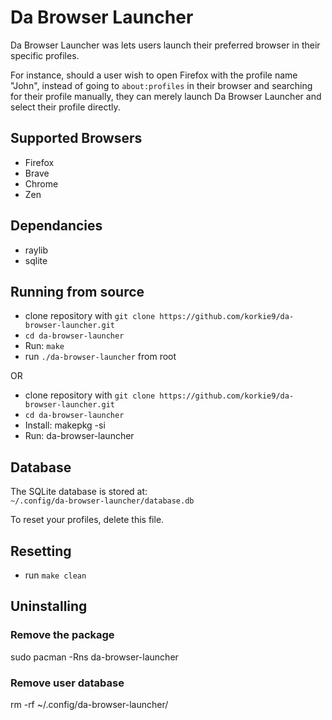# Da Browser Launcher

Da Browser Launcher was lets users launch their preferred browser in their specific profiles.

For instance, should a user wish to open Firefox with the profile name "John", instead of going to `about:profiles` in their browser and searching for their profile manually, they can merely launch Da Browser Launcher and select their profile directly.

## Supported Browsers
- Firefox
- Brave
- Chrome
- Zen

## Dependancies
- raylib
- sqlite

## Running from source
- clone repository with ``git clone https://github.com/korkie9/da-browser-launcher.git``
- ``cd da-browser-launcher``
- Run: ``make``
- run ``./da-browser-launcher`` from root

OR

- clone repository with ``git clone https://github.com/korkie9/da-browser-launcher.git``
- ``cd da-browser-launcher``
- Install: makepkg -si
- Run: da-browser-launcher



## Database
The SQLite database is stored at:  
`~/.config/da-browser-launcher/database.db`  

To reset your profiles, delete this file.

## Resetting
- run ``make clean``


## Uninstalling
### Remove the package
sudo pacman -Rns da-browser-launcher

### Remove user database
rm -rf ~/.config/da-browser-launcher/


